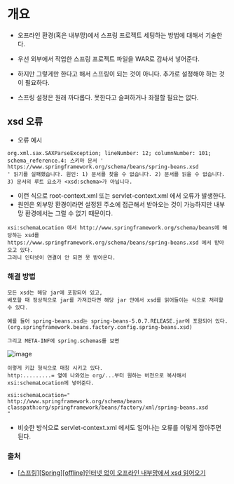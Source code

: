 # 개요 
- 오프라인 환경(혹은 내부망)에서 스프링 프로젝트 세팅하는 방법에 대해서 기술한다. 
- 우선 외부에서 작업한 스프링 프로젝트 파일을 WAR로 감싸서 넣어준다. 
- 하지만 그렇게만 한다고 해서 스프링이 되는 것이 아니다. 추가로 설정해야 하는 것이 필요하다. 

- 스프링 설정은 원래 까다롭다. 못한다고 슬퍼하거나 좌절할 필요는 없다. 


## xsd 오류
- 오류 예시
```
org.xml.sax.SAXParseException; lineNumber: 12; columnNumber: 101; schema_reference.4: 스키마 문서 '
https://www.springframework.org/schema/beans/spring-beans.xsd
' 읽기를 실패했습니다. 원인: 1) 문서를 찾을 수 없습니다. 2) 문서를 읽을 수 없습니다. 3) 문서의 루트 요소가 <xsd:schema>가 아닙니다.
```
- 이런 식으로 root-context.xml 또는 servlet-context.xml 에서 오류가 발생한다. 
- 원인은 외부망 환경이라면 설정된 주소에 접근해서 받아오는 것이 가능하지만 내부망 환경에서는 그럴 수 없기 때문이다. 
```
xsi:schemaLocation 에서 http://www.springframework.org/schema/beans에 해당하는 xsd를 
https://www.springframework.org/schema/beans/spring-beans.xsd 에서 받아오고 있다. 
그러니 인터넷이 연결이 안 되면 못 받아온다.
```

### 해결 방법
```
모든 xsd는 해당 jar에 포함되어 있고, 
배포할 때 정상적으로 jar를 가져갔다면 해당 jar 안에서 xsd를 읽어들이는 식으로 처리할 수 있다.

예를 들어 spring-beans.xsd는 spring-beans-5.0.7.RELEASE.jar에 포함되어 있다.
(org.springframework.beans.factory.config.spring-beans.xsd)

그리고 META-INF에 spring.schemas를 보면
```
![image](https://user-images.githubusercontent.com/24216471/209499804-ce1ba114-45f6-4e5f-8b4e-5b3d58efe7e2.png)
```
이렇게 키값 형식으로 매칭 시키고 있다.
http:.........= 옆에 나와있는 org/...부터 원하는 버전으로 복사해서 xsi:schemaLocation에 넣어준다.
```

```
xsi:schemaLocation="
http://www.springframework.org/schema/beans classpath:org/springframework/beans/factory/xml/spring-beans.xsd
"
```
- 비슷한 방식으로 servlet-context.xml 에서도 일어나는 오류를 이렇게 잡아주면 된다. 

### 출처
- [[스프링][Spring][offline]인터넷 없이 오프라인 내부망에서 xsd 읽어오기](https://12teamtoday.tistory.com/83)
